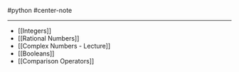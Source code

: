 #python #center-note 

---

- [[Integers]]
- [[Rational Numbers]]
- [[Complex Numbers - Lecture]]
- [[Booleans]]
- [[Comparison Operators]]
